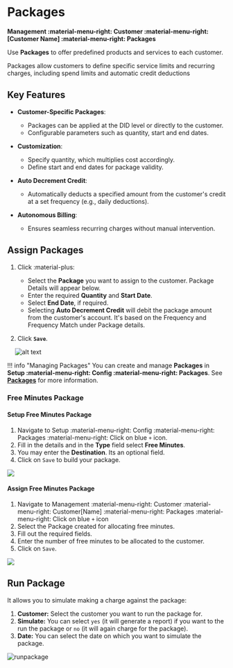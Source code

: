 # Packages

**Management :material-menu-right: Customer :material-menu-right: [Customer Name] :material-menu-right: Packages**

Use **Packages** to offer predefined products and services to each customer.

Packages allow customers to define specific service limits and recurring charges, including spend limits and automatic credit deductions

## Key Features

+ **Customer-Specific Packages**:
    + Packages can be applied at the DID level or directly to the customer.
    + Configurable parameters such as quantity, start and end dates.

+ **Customization**:
    + Specify quantity, which multiplies cost accordingly.
    + Define start and end dates for package validity.

+ **Auto Decrement Credit**:
    + Automatically deducts a specified amount from the customer's credit at a set frequency (e.g., daily deductions).

+ **Autonomous Billing**:
  + Ensures seamless recurring charges without manual intervention.

## Assign Packages

1. Click :material-plus:

   + Select the **Package** you want to assign to the customer. Package Details will appear below.
   + Enter the required **Quantity** and **Start Date**.
   + Select **End Date**, if required.
   + Selecting **Auto Decrement Credit** will debit the package amount from the customer's account. It's based on the Frequency and Frequency Match under Package details.

2. Click **`Save`**.

&emsp; ![alt text][customer-packages]

!!! info "Managing Packages"
    You can create and manage **Packages** in **Setup :material-menu-right: Config :material-menu-right: Packages**. See **[Packages](https://docs.connexcs.com/setup/config/packages/)** for more information.

### Free Minutes Package

#### Setup Free Minutes Package

1. Navigate to Setup :material-menu-right: Config :material-menu-right: Packages :material-menu-right: Click on blue `+` icon.
2. Fill in the details and in the **Type** field select **Free Minutes**.
3. You may enter the **Destination**. Its an optional field.
4. Click on `Save` to build your package.

<img src= "/customer/img/free1.png">

#### Assign Free Minutes Package

1. Navigate to Management :material-menu-right: Customer :material-menu-right: Customer[Name] :material-menu-right: Packages :material-menu-right: Click on blue `+` icon
2. Select the Package created for allocating free minutes.
3. Fill out the required fields.
4. Enter the number of free minutes to be allocated to the customer.
5. Click on `Save`.

<img src= "/customer/img/free2.png"> 

## Run Package

It allows you to simulate making a charge against the package:

1. **Customer:** Select the customer you want to run the package for.
2. **Simulate:** You can select `yes` (it will generate a report) if you want to the run the package or `no` (it will again charge for the package).
3. **Date:** You can select the date on which you want to simulate the package.

![runpackage](/misc/img/runpackage.jpg)

[customer-packages]: /customer/img/customer-packages.png "Customer Packages"
